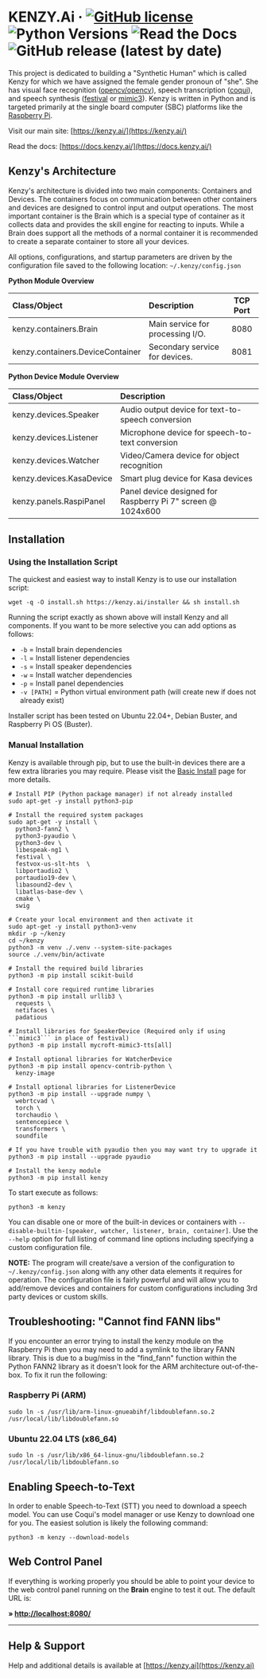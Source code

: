 # KENZY.Ai &middot; [![GitHub license](https://img.shields.io/github/license/lnxusr1/kenzy)](https://github.com/lnxusr1/kenzy/blob/master/LICENSE) ![Python Versions](https://img.shields.io/pypi/pyversions/yt2mp3.svg) ![Read the Docs](https://img.shields.io/readthedocs/kenzy) ![GitHub release (latest by date)](https://img.shields.io/github/v/release/lnxusr1/kenzy)

This project is dedicated to building a "Synthetic Human" which is called Kenzy for which we have assigned the female gender pronoun of "she". She has visual face recognition ([opencv/opencv](https://github.com/opencv/opencv)), speech transcription ([coqui](https://github.com/coqui-ai)), and speech synthesis ([festival](http://www.cstr.ed.ac.uk/projects/festival/) or [mimic3](https://github.com/MycroftAI/mimic3)).  Kenzy is written in Python and is targeted primarily at the single board computer (SBC) platforms like the [Raspberry Pi](https://www.raspberrypi.org/).

Visit our main site: [https://kenzy.ai/](https://kenzy.ai/)

Read the docs: [https://docs.kenzy.ai/](https://docs.kenzy.ai/)

## Kenzy's Architecture

Kenzy's architecture is divided into two main components:  Containers and Devices.  The containers focus on communication between other containers and devices are designed to control input and output operations.  The most important container is the Brain which is a special type of container as it collects data and provides the skill engine for reacting to inputs.  While a Brain does support all the methods of a normal container it is recommended to create a separate container to store all your devices.

All options, configurations, and startup parameters are driven by the configuration file saved to the following location:
```~/.kenzy/config.json```

__Python Module Overview__

| Class/Object                      | Description                      | TCP Port |
| :-------------------------------- | :------------------------------- | :------: |
| kenzy.containers.Brain            | Main service for processing I/O. | 8080     |
| kenzy.containers.DeviceContainer  | Secondary service for devices.   | 8081     |

__Python Device Module Overview__

| Class/Object              | Description                                                 |
| :------------------------ | :---------------------------------------------------------- |
| kenzy.devices.Speaker     | Audio output device for text-to-speech conversion           |
| kenzy.devices.Listener    | Microphone device for speech-to-text conversion             |
| kenzy.devices.Watcher     | Video/Camera device for object recognition                  |
| kenzy.devices.KasaDevice  | Smart plug device for Kasa devices                          |
| kenzy.panels.RaspiPanel   | Panel device designed for Raspberry Pi 7" screen @ 1024x600 |

## Installation

### Using the Installation Script

The quickest and easiest way to install Kenzy is to use our installation script:

```
wget -q -O install.sh https://kenzy.ai/installer && sh install.sh
```

Running the script exactly as shown above will install Kenzy and all components.  If you want to be more selective you can add options as follows:

* ```-b``` = Install brain dependencies
* ```-l``` = Install listener dependencies
* ```-s``` = Install speaker dependencies
* ```-w``` = Install watcher dependencies
* ```-p``` = Install panel dependencies
* ```-v [PATH]``` = Python virtual environment path (will create new if does not already exist)

Installer script has been tested on Ubuntu 22.04+, Debian Buster, and Raspberry Pi OS (Buster).

### Manual Installation

Kenzy is available through pip, but to use the built-in devices there are a few extra libraries you may require.  Please visit the [Basic Install](https://docs.kenzy.ai/en/latest/installation.basic/) page for more details.  

```
# Install PIP (Python package manager) if not already installed
sudo apt-get -y install python3-pip

# Install the required system packages
sudo apt-get -y install \
  python3-fann2 \
  python3-pyaudio \
  python3-dev \
  libespeak-ng1 \
  festival \
  festvox-us-slt-hts  \
  libportaudio2 \
  portaudio19-dev \
  libasound2-dev \
  libatlas-base-dev \
  cmake \
  swig

# Create your local environment and then activate it
sudo apt-get -y install python3-venv
mkdir -p ~/kenzy
cd ~/kenzy
python3 -m venv ./.venv --system-site-packages
source ./.venv/bin/activate

# Install the required build libraries
python3 -m pip install scikit-build 

# Install core required runtime libraries
python3 -m pip install urllib3 \
  requests \
  netifaces \
  padatious

# Install libraries for SpeakerDevice (Required only if using ```mimic3``` in place of festival)
python3 -m pip install mycroft-mimic3-tts[all]

# Install optional libraries for WatcherDevice
python3 -m pip install opencv-contrib-python \
  kenzy-image

# Install optional libraries for ListenerDevice
python3 -m pip install --upgrade numpy \
  webrtcvad \
  torch \
  torchaudio \
  sentencepiece \
  transformers \
  soundfile

# If you have trouble with pyaudio then you may want try to upgrade it
python3 -m pip install --upgrade pyaudio

# Install the kenzy module
python3 -m pip install kenzy
```

To start execute as follows:
```
python3 -m kenzy
```
You can disable one or more of the built-in devices or containers with ```--disable-builtin-[speaker, watcher, listener, brain, container]```.  Use the ```--help``` option for full listing of command line options including specifying a custom configuration file.

__NOTE:__ The program will create/save a version of the configuration to ```~/.kenzy/config.json``` along with any other data elements it requires for operation.  The configuration file is fairly powerful and will allow you to add/remove devices and containers for custom configurations including 3rd party devices or custom skills.


## Troubleshooting: "Cannot find FANN libs"
If you encounter an error trying to install the kenzy module on the Raspberry Pi then you may need to add a symlink to the library FANN library. This is due to a bug/miss in the "find_fann" function within the Python FANN2 library as it doesn't look for the ARM architecture out-of-the-box.  To fix it run the following:

### Raspberry Pi (ARM)
```
sudo ln -s /usr/lib/arm-linux-gnueabihf/libdoublefann.so.2 /usr/local/lib/libdoublefann.so
```

### Ubuntu 22.04 LTS (x86_64)
```
sudo ln -s /usr/lib/x86_64-linux-gnu/libdoublefann.so.2 /usr/local/lib/libdoublefann.so
```

## Enabling Speech-to-Text

In order to enable Speech-to-Text (STT) you need to download a speech model.  You can use Coqui's model manager or use Kenzy to download one for you.  The easiest solution is likely the following command:

```
python3 -m kenzy --download-models
```

## Web Control Panel

If everything is working properly you should be able to point your device to the web control panel running on the __Brain__ engine to test it out.  The default URL is:

__&raquo; [http://localhost:8080/](http://localhost:8080/)__

-----

## Help &amp; Support
Help and additional details is available at [https://kenzy.ai](https://kenzy.ai)
